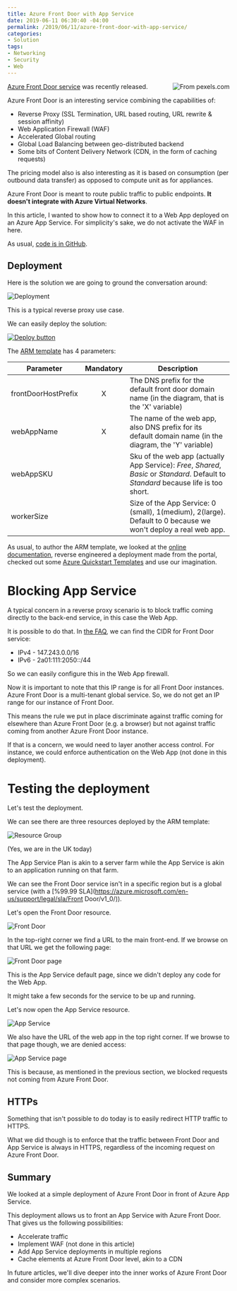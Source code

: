 ```yaml
---
title: Azure Front Door with App Service
date: 2019-06-11 06:30:40 -04:00
permalink: /2019/06/11/azure-front-door-with-app-service/
categories:
- Solution
tags:
- Networking
- Security
- Web
---
```

<img style="float:right;padding-left:20px;" title="From pexels.com" src="/assets/2019/6/azure-front-door-with-app-service/ancient-antique-architecture-277630-e1559945053466.jpg" />

<a href="https://docs.microsoft.com/en-us/azure/frontdoor/front-door-overview">Azure Front Door service</a> was recently released.

Azure Front Door is an interesting service combining the capabilities of:

<ul>
<li>Reverse Proxy (SSL Termination, URL based routing, URL rewrite &amp; session affinity)</li>
<li>Web Application Firewall (WAF)</li>
<li>Accelerated Global routing</li>
<li>Global Load Balancing between geo-distributed backend</li>
<li>Some bits of Content Delivery Network (CDN, in the form of caching requests)</li>
</ul>

The pricing model also is also interesting as it is based on consumption (per outbound data transfer) as opposed to compute unit as for appliances.

Azure Front Door is meant to route public traffic to public endpoints.  <strong>It doesn't integrate with Azure Virtual Networks</strong>.

In this article, I wanted to show how to connect it to a Web App deployed on an Azure App Service.  For simplicity's sake, we do not activate the WAF in here.

As usual, <a href="https://github.com/vplauzon/app-service/tree/master/front-door">code is in GitHub</a>.

<h2>Deployment</h2>

Here is the solution we are going to ground the conversation around:

<img src="/assets/2019/6/azure-front-door-with-app-service/appservice.png" alt="Deployment" />

This is a typical reverse proxy use case.

We can easily deploy the solution:

<a href="https://portal.azure.com/#create/Microsoft.Template/uri/https%3A%2F%2Fraw.githubusercontent.com%2Fvplauzon%2Fapp-service%2Fmaster%2Ffront-door%2Fdeploy.json"><img src="http://azuredeploy.net/deploybutton.png" alt="Deploy button" /></a>

The <a href="https://github.com/vplauzon/app-service/blob/master/front-door/deploy.json">ARM template</a> has 4 parameters:

<table>
<thead>
<tr>
  <th>Parameter</th>
  <th align="center">Mandatory</th>
  <th>Description</th>
</tr>
</thead>
<tbody>
<tr>
  <td>frontDoorHostPrefix</td>
  <td align="center">X</td>
  <td>The DNS prefix for the default front door domain name (in the diagram, that is the 'X' variable)</td>
</tr>
<tr>
  <td>webAppName</td>
  <td align="center">X</td>
  <td>The name of the web app, also DNS prefix for its default domain name (in the diagram, the 'Y' variable)</td>
</tr>
<tr>
  <td>webAppSKU</td>
  <td align="center"></td>
  <td>Sku of the web app (actually App Service):  <em>Free</em>, <em>Shared</em>, <em>Basic</em> or <em>Standard</em>.  Default to <em>Standard</em> because life is too short.</td>
</tr>
<tr>
  <td>workerSize</td>
  <td align="center"></td>
  <td>Size of the App Service:  0 (small), 1(medium), 2(large).  Default to 0 because we won't deploy a real web app.</td>
</tr>
</tbody>
</table>

As usual, to author the ARM template, we looked at the <a href="https://docs.microsoft.com/en-ca/azure/templates/microsoft.network/2019-04-01/frontdoors">online documentation</a>, reverse engineered a deployment made from the portal, checked out some <a href="https://azure.microsoft.com/en-ca/resources/templates/?term=front+door&amp;pageNumber=1">Azure Quickstart Templates</a> and use our imagination.

<h1>Blocking App Service</h1>

A typical concern in a reverse proxy scenario is to block traffic coming directly to the back-end service, in this case the Web App.

It is possible to do that.  In <a href="https://docs.microsoft.com/en-us/azure/frontdoor/front-door-faq#how-do-i-lock-down-the-access-to-my-backend-to-only-azure-front-door-service">the FAQ</a>, we can find the CIDR for Front Door service:

<ul>
<li>IPv4 - 147.243.0.0/16</li>
<li>IPv6 - 2a01:111:2050::/44</li>
</ul>

So we can easily configure this in the Web App firewall.

Now it is important to note that this IP range is for all Front Door instances.  Azure Front Door is a multi-tenant global service.  So, we do not get an IP range for our instance of Front Door.

This means the rule we put in place discriminate against traffic coming for elsewhere than Azure Front Door (e.g. a browser) but not against traffic coming from another Azure Front Door instance.

If that is a concern, we would need to layer another access control.  For instance, we could enforce authentication on the Web App (not done in this deployment).

<h1>Testing the deployment</h1>

Let's test the deployment.

We can see there are three resources deployed by the ARM template:

<img src="/assets/2019/6/azure-front-door-with-app-service/resourcegroup.png" alt="Resource Group" />

(Yes, we are in the UK today)

The App Service Plan is akin to a server farm while the App Service is akin to an application running on that farm.

We can see the Front Door service isn't in a specific region but is a global service (with a [%99.99 SLA](https://azure.microsoft.com/en-us/support/legal/sla/Front Door/v1_0/)).

Let's open the Front Door resource.

<img src="/assets/2019/6/azure-front-door-with-app-service/frontdoor-1.png" alt="Front Door" />

In the top-right corner we find a URL to the main front-end.  If we browse on that URL we get the following page:

<img src="/assets/2019/6/azure-front-door-with-app-service/frontdoor-page.png" alt="Front Door page" />

This is the App Service default page, since we didn't deploy any code for the Web App.

It might take a few seconds for the service to be up and running.

Let's now open the App Service resource.

<img src="/assets/2019/6/azure-front-door-with-app-service/appservice-1.png" alt="App Service" />

We also have the URL of the web app in the top right corner.  If we browse to that page though, we are denied access:

<img src="/assets/2019/6/azure-front-door-with-app-service/appservice-page.png" alt="App Service page" />

This is because, as mentioned in the previous section, we blocked requests not coming from Azure Front Door.

<h2>HTTPs</h2>

Something that isn't possible to do today is to easily redirect HTTP traffic to HTTPS.

What we did though is to enforce that the traffic between Front Door and App Service is always in HTTPS, regardless of the incoming request on Azure Front Door.

<h2>Summary</h2>

We looked at a simple deployment of Azure Front Door in front of Azure App Service.

This deployment allows us to front an App Service with Azure Front Door.  That gives us the following possibilities:

<ul>
<li>Accelerate traffic</li>
<li>Implement WAF (not done in this article)</li>
<li>Add App Service deployments in multiple regions</li>
<li>Cache elements at Azure Front Door level, akin to a CDN</li>
</ul>

In future articles, we'll dive deeper into the inner works of Azure Front Door and consider more complex scenarios.